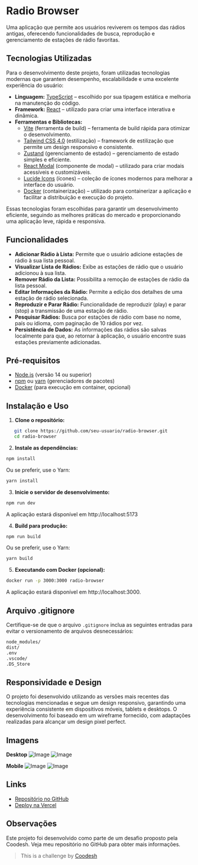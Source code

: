 # Radio Browser

Uma aplicação que permite aos usuários reviverem os tempos das rádios antigas, oferecendo funcionalidades de busca, reprodução e gerenciamento de estações de rádio favoritas.

## Tecnologias Utilizadas

Para o desenvolvimento deste projeto, foram utilizadas tecnologias modernas que garantem desempenho, escalabilidade e uma excelente experiência do usuário:

- **Linguagem:** [TypeScript](https://www.typescriptlang.org/) – escolhido por sua tipagem estática e melhoria na manutenção do código.
- **Framework:** [React](https://react.dev/) – utilizado para criar uma interface interativa e dinâmica.
- **Ferramentas e Bibliotecas:**
  - [Vite](https://vitejs.dev/) (ferramenta de build) – ferramenta de build rápida para otimizar o desenvolvimento.
  - [Tailwind CSS 4.0](https://tailwindcss.com/) (estilização) – framework de estilização que permite um design responsivo e consistente.
  - [Zustand](https://github.com/pmndrs/zustand) (gerenciamento de estado) – gerenciamento de estado simples e eficiente.
  - [React Modal](https://www.npmjs.com/package/react-modal) (componente de modal) – utilizado para criar modais acessíveis e customizáveis.
  - [Lucide Icons](https://lucide.dev/) (ícones) – coleção de ícones modernos para melhorar a interface do usuário.
  - [Docker](https://www.docker.com/) (containerização) – utilizado para containerizar a aplicação e facilitar a distribuição e execução do projeto.

Essas tecnologias foram escolhidas para garantir um desenvolvimento eficiente, seguindo as melhores práticas do mercado e proporcionando uma aplicação leve, rápida e responsiva.

## Funcionalidades

- **Adicionar Rádio à Lista:** Permite que o usuário adicione estações de rádio à sua lista pessoal.
- **Visualizar Lista de Rádios:** Exibe as estações de rádio que o usuário adicionou à sua lista.
- **Remover Rádio da Lista:** Possibilita a remoção de estações de rádio da lista pessoal.
- **Editar Informações da Rádio:** Permite a edição dos detalhes de uma estação de rádio selecionada.
- **Reproduzir e Parar Rádio:** Funcionalidade de reproduzir (play) e parar (stop) a transmissão de uma estação de rádio.
- **Pesquisar Rádios:** Busca por estações de rádio com base no nome, país ou idioma, com paginação de 10 rádios por vez.
- **Persistência de Dados:** As informações das rádios são salvas localmente para que, ao retornar à aplicação, o usuário encontre suas estações previamente adicionadas.

## Pré-requisitos

- [Node.js](https://nodejs.org/) (versão 14 ou superior)
- [npm](https://www.npmjs.com/) ou [yarn](https://yarnpkg.com/) (gerenciadores de pacotes)
- [Docker](https://www.docker.com/) (para execução em container, opcional)

## Instalação e Uso

1. **Clone o repositório:**

```bash
   git clone https://github.com/seu-usuario/radio-browser.git
   cd radio-browser
```

2. **Instale as dependências:**

```bash
npm install
```

Ou se preferir, use o Yarn:

```bash
yarn install
```

3. **Inicie o servidor de desenvolvimento:**

```bash
npm run dev
```

A aplicação estará disponível em http://localhost:5173

4. **Build para produção:**

```bash
npm run build
```

Ou se preferir, use o Yarn:

```bash
yarn build
```

5. **Executando com Docker (opcional):**

```bash
docker run -p 3000:3000 radio-browser
```

A aplicação estará disponível em http://localhost:3000.

## Arquivo .gitignore

Certifique-se de que o arquivo `.gitignore` inclua as seguintes entradas para evitar o versionamento de arquivos desnecessários:

```bash
node_modules/
dist/
.env
.vscode/
.DS_Store
```

## Responsividade e Design

O projeto foi desenvolvido utilizando as versões mais recentes das tecnologias mencionadas e segue um design responsivo, garantindo uma experiência consistente em dispositivos móveis, tablets e desktops. O desenvolvimento foi baseado em um wireframe fornecido, com adaptações realizadas para alcançar um design pixel perfect.

## Imagens

**Desktop**
![Image](https://github.com/user-attachments/assets/992f44de-8f86-4d14-bfb5-a0641732a50f)
![Image](https://github.com/user-attachments/assets/ca0041be-b759-4118-9e28-60555a8332ff)

**Mobile**
![Image](https://github.com/user-attachments/assets/4b043652-c440-4da5-b3ab-7f6281a5a22a)
![Image](https://github.com/user-attachments/assets/5baa4954-948c-4f94-888f-8d5b9803e1d2)

## Links

- [Repositório no GitHub](https://github.com/silvamaarcus/vigilant-adventure)
- [Deploy na Vercel](https://vigilant-adventure-nu.vercel.app/)

## Observações

Este projeto foi desenvolvido como parte de um desafio proposto pela Coodesh. Veja meu repositório no GitHub para obter mais informações.

> This is a challenge by [Coodesh](https://coodesh.com/)
